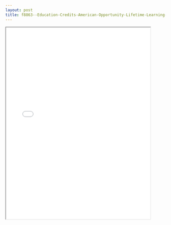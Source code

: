 ```yaml
---
layout: post
title: f8863--Education-Credits-American-Opportunity-Lifetime-Learning-Credits
---
```


<div class="pdf-container">
<iframe src="/ea//_pdf-2-md/f8863--Education-Credits-American-Opportunity-Lifetime-Learning-Credits.pdf" height="600" width="90%" allowFullScreen="true"></iframe>
</div>

